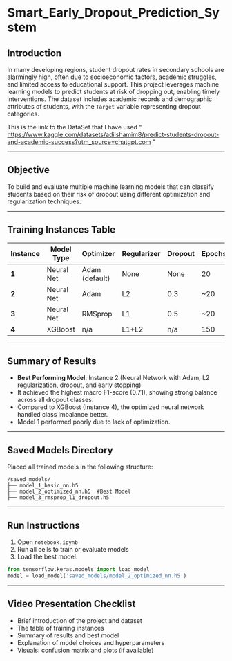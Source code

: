 # Smart_Early_Dropout_Prediction_System

##  Introduction

In many developing regions, student dropout rates in secondary schools are alarmingly high, often due to socioeconomic factors, academic struggles, and limited access to educational support. This project leverages machine learning models to predict students at risk of dropping out, enabling timely interventions. The dataset includes academic records and demographic attributes of students, with the `Target` variable representing dropout categories.

This is the link to the DataSet that I have used " https://www.kaggle.com/datasets/adilshamim8/predict-students-dropout-and-academic-success?utm_source=chatgpt.com "

---

##  Objective

To build and evaluate multiple machine learning models that can classify students based on their risk of dropout using different optimization and regularization techniques.

---

##  Training Instances Table

| Instance | Model Type | Optimizer      | Regularizer | Dropout | Epochs | Early Stopping | Learning Rate | Accuracy | F1 (macro) |
| -------- | ---------- | -------------- | ----------- | ------- | ------ | -------------- | ------------- | -------- | ---------- |
| **1**    | Neural Net | Adam (default) | None        | None    | 20     |  No           | Default       | 36%      | 0.35       |
| **2**    | Neural Net | Adam           | L2          | 0.3     | \~20   |  Yes          | 0.001         | **78%**  | **0.71**   |
| **3**    | Neural Net | RMSprop        | L1          | 0.5     | \~20   |  Yes          | 0.0005        | 77%      | 0.68       |
| **4**    | XGBoost    | n/a            | L1+L2       | n/a     | 150    |  (Native)     | 0.1           | **78%**  | 0.70       |

---

##  Summary of Results

* **Best Performing Model**: Instance 2 (Neural Network with Adam, L2 regularization, dropout, and early stopping)
* It achieved the highest macro F1-score (0.71), showing strong balance across all dropout classes.
* Compared to XGBoost (Instance 4), the optimized neural network handled class imbalance better.
* Model 1 performed poorly due to lack of optimization.

---

##  Saved Models Directory

Placed all trained models in the following structure:

```
/saved_models/
├── model_1_basic_nn.h5
├── model_2_optimized_nn.h5  #Best Model
├── model_3_rmsprop_l1_dropout.h5
```

---

##  Run Instructions

1. Open `notebook.ipynb`
2. Run all cells to train or evaluate models
3. Load the best model:

```python
from tensorflow.keras.models import load_model
model = load_model('saved_models/model_2_optimized_nn.h5')
```

---

##  Video Presentation Checklist

* Brief introduction of the project and dataset
* The table of training instances
* Summary of results and best model
* Explanation of model choices and hyperparameters
* Visuals: confusion matrix and plots (if available)
